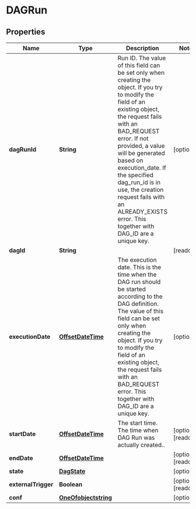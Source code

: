 

# DAGRun

## Properties

Name | Type | Description | Notes
------------ | ------------- | ------------- | -------------
**dagRunId** | **String** | Run ID. The value of this field can be set only when creating the object. If you try to modify the field of an existing object, the request fails with an BAD_REQUEST error. If not provided, a value will be generated based on execution_date. If the specified dag_run_id is in use, the creation request fails with an ALREADY_EXISTS error. This together with DAG_ID are a unique key.  |  [optional]
**dagId** | **String** |  |  [readonly]
**executionDate** | [**OffsetDateTime**](OffsetDateTime.md) | The execution date. This is the time when the DAG run should be started according to the DAG definition. The value of this field can be set only when creating the object. If you try to modify the field of an existing object, the request fails with an BAD_REQUEST error. This together with DAG_ID are a unique key.  |  [optional]
**startDate** | [**OffsetDateTime**](OffsetDateTime.md) | The start time. The time when DAG Run was actually created..  |  [optional] [readonly]
**endDate** | [**OffsetDateTime**](OffsetDateTime.md) |  |  [optional] [readonly]
**state** | [**DagState**](DagState.md) |  |  [optional]
**externalTrigger** | **Boolean** |  |  [optional] [readonly]
**conf** | [**OneOfobjectstring**](OneOfobjectstring.md) |  |  [optional]



